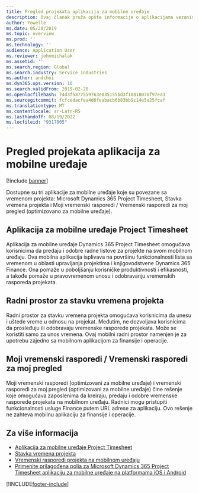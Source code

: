 ```yaml
---
title: Pregled projekata aplikacija za mobilne uređaje
description: Ovaj članak pruža opšte informacije o aplikacijama vezanim za Microsoft Dynamics 365 Project Timesheet vreme projekta za, Stavku vremena projekta i moje listove sa vremenom/listove sa vremenom koji su dostupni na mobilnom uređaju.
author: Yowelle
ms.date: 05/28/2019
ms.topic: overview
ms.prod: ''
ms.technology: ''
audience: Application User
ms.reviewer: johnmichalak
ms.assetid: ''
ms.search.region: Global
ms.search.industry: Service industries
ms.author: andchoi
ms.dyn365.ops.version: 10
ms.search.validFrom: 2019-02-28
ms.openlocfilehash: 74d3f5377559763e035155bd3f10818076f97ea3
ms.sourcegitcommit: fcfcedacfea4d6feabacb6b83bb9c14e5a25fcaf
ms.translationtype: MT
ms.contentlocale: sr-Latn-RS
ms.lasthandoff: 08/19/2022
ms.locfileid: "9317005"
---
```

# <a name="project-mobile-applications-overview"></a>Pregled projekata aplikacija za mobilne uređaje

[!include [banner](../includes/banner.md)]

Dostupne su tri aplikacije za mobilne uređaje koje su povezane sa vremenom projekta: Microsoft Dynamics 365 Project Timesheet, Stavka vremena projekta i Moji vremenski rasporedi / Vremenski rasporedi za moj pregled (optimizovano za mobilne uređaje).

## <a name="project-timesheet-mobile-app"></a>Aplikacija za mobilne uređaje Project Timesheet

Aplikacija za mobilne uređaje Dynamics 365 Project Timesheet omogućava korisnicima da predaju i odobre radne listove za projekte na svom mobilnom uređaju. Ova mobilna aplikacija isplivava na površinu funkcionalnosti lista sa vremenom u oblasti upravljanja projektima i knjigovodstvene Dynamics 365 Finance. Ona pomaže u poboljšanju korisničke produktivnosti i efikasnosti, a takođe pomaže u pravovremenom unosu i odobravanju vremenskih rasporeda projekata.

## <a name="project-time-entry-workspace"></a>Radni prostor za stavku vremena projekta

Radni prostor za stavku vremena projekta omogućava korisnicima da unesu i uštede vreme u odnosu na projekat. Međutim, ne dozvoljava korisnicima da prosleđuju ili odobravaju vremenske rasporede projekata. Može se koristiti samo za unos vremena. Ovaj mobilni radni prostor namenjen je za upotrebu zajedno sa mobilnom aplikacijom za finansije i operacije.

## <a name="my-timesheetstimesheets-for-my-review"></a>Moji vremenski rasporedi / Vremenski rasporedi za moj pregled

Moji vremenski rasporedi (optimizovani za mobilne uređaje) i vremenski rasporedi za moj pregled (optimizovani za mobilne uređaje) čine rešenje koje omogućava zaposlenima da kreiraju, predaju i odobre vremenske rasporede projekata na mobilnom uređaju. Radnici mogu pristupiti funkcionalnosti usluge Finance putem URL adrese za aplikaciju. Ovo rešenje ne zahteva mobilnu aplikaciju za finansije i operacije.

## <a name="for-more-information"></a>Za više informacija

- [Aplikacija za mobilne uređaje Project Timesheet](project-timesheet.md)
- [Stavka vremena projekta](project-time-entry-mobile-workspace.md)
- [Vremenski rasporedi projekta na mobilnom uređaju](Mobile-timesheets.md)
- [Primenite prilagođena polja za Microsoft Dynamics 365 Project Timesheet aplikaciju za mobilne uređaje na platformama iOS i Android](custom-fields-mobile.md)

[!INCLUDE[footer-include](../includes/footer-banner.md)]
